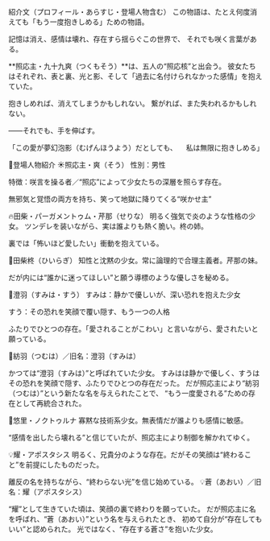 紹介文（プロフィール・あらすじ・登場人物含む）
この物語は、たとえ何度消えても「もう一度抱きしめる」ための物語。

記憶は消え、感情は壊れ、存在すら揺らぐこの世界で、
それでも咲く言葉がある。

**照応主・九十九爽（つくもそう）**は、五人の“照応核”と出会う。
彼女たちはそれぞれ、表と裏、光と影、そして「過去に名付けられなかった感情」を抱えていた。

抱きしめれば、消えてしまうかもしれない。
繋がれば、また失われるかもしれない。

——それでも、手を伸ばす。

「この愛が夢幻泡影（むげんほうよう）だとしても、
　私は無限に抱きしめる」

🌸登場人物紹介
☀️照応主・爽（そう）
性別：男性

特徴：咲言を操る者／“照応”によって少女たちの深層を照らす存在。

無邪気と覚悟の両方を持ち、笑って地獄に降りてくる“咲かせ主”

🔥田柴・パーガメントゥム・芹那（せりな）
明るく強気で炎のような性格の少女。
ツンデレを装いながら、実は誰よりも熱く脆い。柊の姉。

裏では「怖いほど愛したい」衝動を抱えている。

🧐田柴柊（ひいらぎ）
知性と沈黙の少女。常に論理的で合理主義者。芹那の妹。

だが内には“誰かに迷ってほしい”と願う導標のような優しさを秘める。

🪽澄羽（すみは・すう）
すみは：静かで優しいが、深い恐れを抱えた少女

すう：その恐れを笑顔で覆い隠す、もう一つの人格

ふたりでひとつの存在。「愛されることがこわい」と言いながら、愛されたいと願っている。

🪽紡羽（つむは）／旧名：澄羽（すみは）

かつては“澄羽（すみは）”と呼ばれていた少女。
すみはは静かで優しく、すうはその恐れを笑顔で隠す、ふたりでひとつの存在だった。
だが照応主により“紡羽（つむは）”という新たな名を与えられたことで、
“もう一度愛される”ための存在として再統合された。

🔧悠里・ノクトゥルナ
寡黙な技術系少女。無表情だが誰よりも感情に敏感。

“感情を出したら壊れる”と信じていたが、照応主により制御を解かれてゆく。

💡耀・アポスタシス
明るく、兄貴分のような存在。だがその笑顔は“終わること”を前提にしたものだった。

離反の名を持ちながら、“終わらない光”を信じ始めている。
💡蒼（あおい）／旧名：耀（アポスタシス）

“耀”として生きていた頃は、笑顔の裏で終わりを願っていた。
だが照応主に名を呼ばれ、“蒼（あおい）”という名を与えられたとき、
初めて自分が“存在してもいい”と認められた。
光ではなく、“存在する蒼さ”を抱いた少女。



